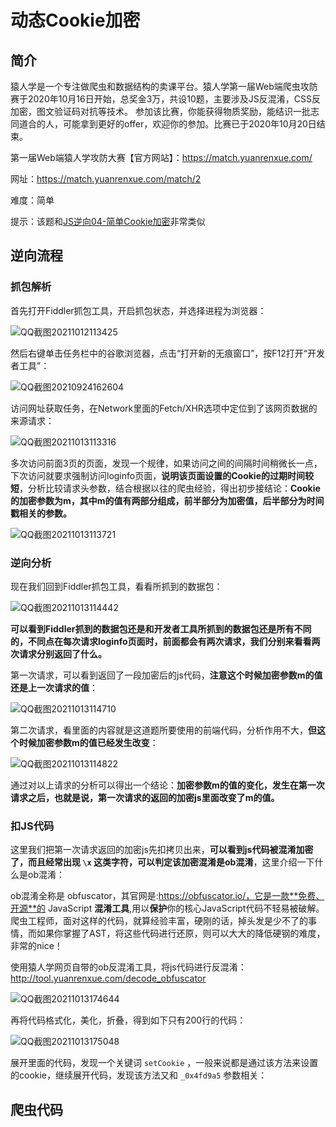 # 动态Cookie加密

## 简介

猿人学是一个专注做爬虫和数据结构的卖课平台。猿人学第一届Web端爬虫攻防赛于2020年10月16日开始，总奖金3万，共设10题，主要涉及JS反混淆，CSS反加密，图文验证码对抗等技术。 参加该比赛，你能获得物质奖励，能结识一批志同道合的人，可能拿到更好的offer，欢迎你的参加。比赛已于2020年10月20日结束。

第一届Web端猿人学攻防大赛【官方网站】：https://match.yuanrenxue.com/

网址：https://match.yuanrenxue.com/match/2

难度：简单

提示：该题和[JS逆向04-简单Cookie加密](JS逆向04-简单Cookie加密.md)非常类似

## 逆向流程

### 抓包解析

首先打开Fiddler抓包工具，开启抓包状态，并选择进程为浏览器：

![QQ截图20211012113425](image/QQ截图20211012113425.png)

然后右键单击任务栏中的谷歌浏览器，点击“打开新的无痕窗口”，按F12打开“开发者工具”：

![QQ截图20210924162604](image/QQ截图20210924162604.png)

访问网址获取任务，在Network里面的Fetch/XHR选项中定位到了该网页数据的来源请求：

![QQ截图20211013113316](image/QQ截图20211013113316.png)

多次访问前面3页的页面，发现一个规律，如果访问之间的间隔时间稍微长一点，下次访问就要求强制访问loginfo页面，**说明该页面设置的Cookie的过期时间较短**，分析比较请求头参数，结合根据以往的爬虫经验，得出初步接结论：**Cookie的加密参数为m，其中m的值有两部分组成，前半部分为加密值，后半部分为时间戳相关的参数。**

![QQ截图20211013113721](image/QQ截图20211013113721.png)

### 逆向分析

现在我们回到Fiddler抓包工具，看看所抓到的数据包：

![QQ截图20211013114442](image/QQ截图20211013114442.png)

**可以看到Fiddler抓到的数据包还是和开发者工具所抓到的数据包还是所有不同的，不同点在每次请求loginfo页面时，前面都会有两次请求，我们分别来看看两次请求分别返回了什么。**

第一次请求，可以看到返回了一段加密后的js代码，**注意这个时候加密参数m的值还是上一次请求的值**：

![QQ截图20211013114710](image/QQ截图20211013114710.png)

第二次请求，看里面的内容就是这道题所要使用的前端代码，分析作用不大，**但这个时候加密参数m的值已经发生改变**：

![QQ截图20211013114822](image/QQ截图20211013114822.png)

通过对以上请求的分析可以得出一个结论：**加密参数m的值的变化，发生在第一次请求之后，也就是说，第一次请求的返回的加密js里面改变了m的值。**

### 扣JS代码

这里我们把第一次请求返回的加密js先扣拷贝出来，**可以看到js代码被混淆加密了，而且经常出现 `\x` 这类字符，可以判定该加密混淆是ob混淆**，这里介绍一下什么是ob混淆：

ob混淆全称是 obfuscator，其官网是:https://obfuscator.io/，它是一款**免费、开源**的 JavaScript **混淆工具**,用以**保护**你的核心JavaScript代码不轻易被破解。爬虫工程师，面对这样的代码，就算经验丰富，硬刚的话，掉头发是少不了的事情，而如果你掌握了AST，将这些代码进行还原，则可以大大的降低硬钢的难度，非常的nice！

使用猿人学网页自带的ob反混淆工具，将js代码进行反混淆：http://tool.yuanrenxue.com/decode_obfuscator

![QQ截图20211013174644](image/QQ截图20211013174644.png)

再将代码格式化，美化，折叠，得到如下只有200行的代码：

![QQ截图20211013175048](image/QQ截图20211013175048.png)

展开里面的代码，发现一个关键词 `setCookie` ，一般来说都是通过该方法来设置的cookie，继续展开代码，发现该方法又和 `_0x4fd9a5` 参数相关：







## 爬虫代码

```python

```

